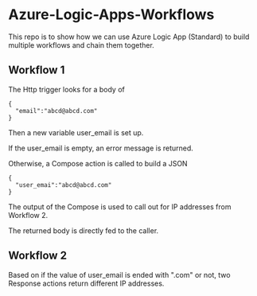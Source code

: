# Azure-Logic-Apps-Workflows
This repo is to show how we can use Azure Logic App (Standard) to build multiple workflows and chain them together.

## Workflow 1
The Http trigger looks for a body of
~~~
{
  "email":"abcd@abcd.com"
}
~~~
Then a new variable user_email is set up.

If the user_email is empty, an error message is returned.

Otherwise, a Compose action is called to build a JSON
~~~
{
  "user_emai":"abcd@abcd.com"
}
~~~
The output of the Compose is used to call out for IP addresses from Workflow 2.

The returned body is directly fed to the caller.

## Workflow 2
Based on if the value of user_email is ended with ".com" or not, two Response actions return different IP addresses.
